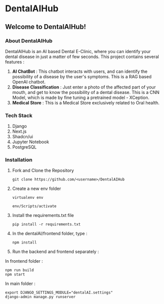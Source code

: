 # DentalAIHub
## Welcome to DentalAIHub!
### About DentalAIHub
DentalAIHub is an AI based Dental E-Clinic, where you can identify your dental disease in just a matter of few seconds. This project contains several features : 
1. **AI ChatBot** : This chatbot interacts with users, and can identify the possibility of a disease by the user's symptoms. This is a RAG based OpenAI chatbot. 
2. **Disease Classification** : Just enter a photo of the affected part of your mouth, and get to know the possibility of a dental disease. This is a CNN Model, which is made by fine tuning a pretrained model - XCeption.
3. **Medical Store** : This is a Medical Store exclusively related to Oral health.


### Tech Stack
1. Django
2. Next.js
3. Shadcn/ui 
4. Jupyter Notebook
5. PostgreSQL

### Installation
1. Fork and Clone the Repository
   ```
   git clone https://github.com/<username>/DentalAIHub
   ```
3. Create a new env folder
   ```
   virtualenv env
   ```
   ```
   env/Scripts/activate
   ```
5. Install the requirements.txt file
   ```
   pip install -r requirements.txt
    ```
6. In the dentalAI/frontend folder, type : 

    ```
   npm install
   ```
7. Run the backend and frontend separately :
 
In frontend folder : 
   ```
   npm run build
   npm start
   ```
   
In main folder : 
   ```
   export DJANGO_SETTINGS_MODULE="dentalAI.settings"
   django-admin manage.py runserver
   ```

